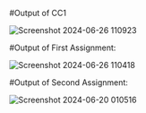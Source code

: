 #Output of CC1

![Screenshot 2024-06-26 110923](https://github.com/theamaan/InfiniteTraining/assets/90848726/423a39b4-f00e-41d3-a873-89c3ea002e48)


#Output of First Assignment:

![Screenshot 2024-06-26 110418](https://github.com/theamaan/InfiniteTraining/assets/90848726/23d01352-ea46-47bc-a3a7-a085094f4e2a)


#Output of Second Assignment:

![Screenshot 2024-06-20 010516](https://github.com/theamaan/InfiniteTraining/assets/90848726/72d32549-68c1-4b16-9c83-ff02f5ac2e21)
